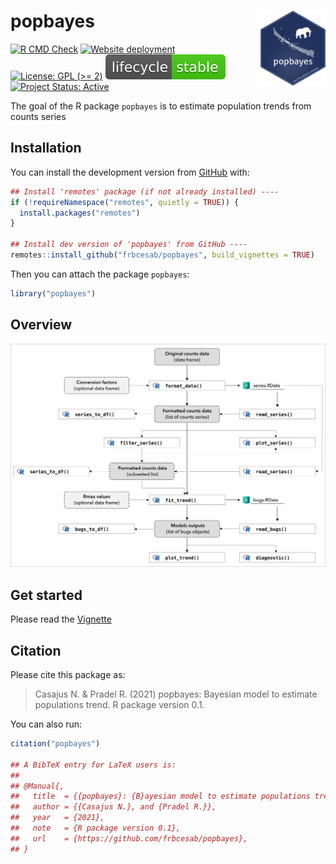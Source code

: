 
<!-- README.md is generated from README.Rmd. Please edit that file -->

# popbayes <img src="man/figures/hexsticker.png" height="120" align="right"/>

<!-- badges: start -->

[![R CMD
Check](https://github.com/frbcesab/popbayes/actions/workflows/R-CMD-check.yaml/badge.svg)](https://github.com/frbcesab/popbayes/actions/workflows/R-CMD-check.yaml)
[![Website
deployment](https://github.com/frbcesab/popbayes/actions/workflows/pkgdown.yaml/badge.svg)](https://github.com/frbcesab/popbayes/actions/workflows/pkgdown.yaml)
[![License: GPL (>=
2)](https://img.shields.io/badge/License-GPL%20%28%3E%3D%202%29-blue.svg)](https://choosealicense.com/licenses/gpl-2.0/)
[![LifeCycle](man/figures/lifecycle/lifecycle-stable.svg)](https://lifecycle.r-lib.org/articles/stages.html#stable)
[![Project Status:
Active](https://www.repostatus.org/badges/latest/active.svg)](https://www.repostatus.org/#active)
<!-- badges: end -->

The goal of the R package `popbayes` is to estimate population trends
from counts series

## Installation

You can install the development version from
[GitHub](https://github.com/) with:

``` r
## Install 'remotes' package (if not already installed) ----
if (!requireNamespace("remotes", quietly = TRUE)) {
  install.packages("remotes")
}

## Install dev version of 'popbayes' from GitHub ----
remotes::install_github("frbcesab/popbayes", build_vignettes = TRUE)
```

Then you can attach the package `popbayes`:

``` r
library("popbayes")
```

## Overview

![](man/figures/popbayes-diagram.png)

## Get started

Please read the
[Vignette](https://frbcesab.github.io/popbayes/articles/popbayes.html)

## Citation

Please cite this package as:

> Casajus N. & Pradel R. (2021) popbayes: Bayesian model to estimate
> populations trend. R package version 0.1.

You can also run:

``` r
citation("popbayes")

## A BibTeX entry for LaTeX users is:
## 
## @Manual{,
##   title  = {{popbayes}: {B}ayesian model to estimate populations trend,
##   author = {{Casajus N.}, and {Pradel R.}},
##   year   = {2021},
##   note   = {R package version 0.1},
##   url    = {https://github.com/frbcesab/popbayes},
## }
```
